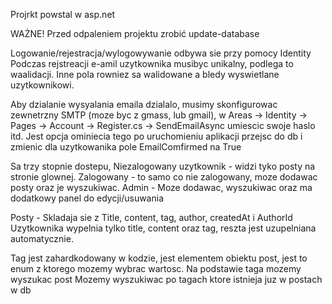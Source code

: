Projrkt powstal w asp.net

WAŻNE! Przed odpaleniem projektu zrobić update-database 


Logowanie/rejestracja/wylogowywanie odbywa sie przy pomocy Identity
Podczas rejstreacji e-amil uzytkownika musibyc unikalny, podlega to waalidacji.
Inne pola rowniez sa walidowane a bledy wyswietlane uzytkownikowi.

Aby dzialanie wysyalania emaila dzialalo, musimy skonfigurowac zewnetrzny SMTP 
(moze byc z gmass, lub gmail), w Areas -> Identity -> Pages -> Account -> Register.cs -> SendEmailAsync  umiescic swoje haslo itd. 
Jest opcja ominiecia tego po uruchomieniu aplikacji przejsc do db i zmienic dla uzytkowanika pole EmailComfirmed na True

Sa trzy stopnie dostepu, 
Niezalogowany uzytkownik - widzi tyko posty na stronie glownej.
Zalogowany - to samo co nie zalogowany, moze dodawac posty oraz je wyszukiwac.
Admin - Moze dodawac, wyszukiwac oraz ma dodatkowy panel do edycji/usuwania

Posty - Skladaja sie z Title, content, tag, author, createdAt i AuthorId
Uzytkownika wypelnia tylko title, content oraz tag, reszta jest uzupelniana automatycznie.

Tag jest zahardkodowany w kodzie, jest elementem obiektu post, jest to enum z ktorego mozemy wybrac wartosc.
Na podstawie taga mozemy wyszukac post
Mozemy wyszukiwac po tagach ktore istnieja juz w postach w db
